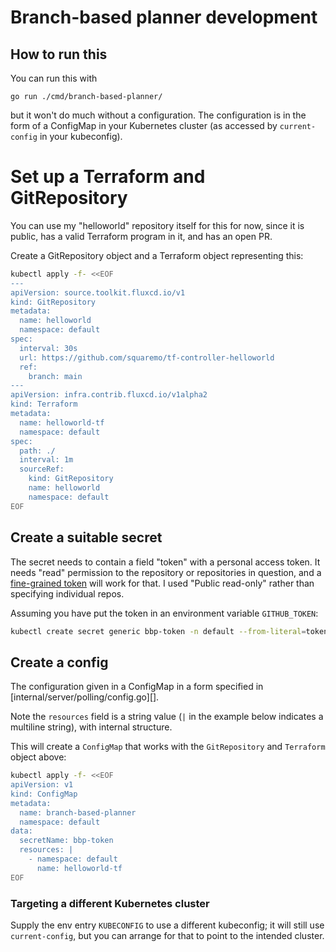 # Branch-based planner development

## How to run this

You can run this with

    go run ./cmd/branch-based-planner/

but it won't do much without a configuration. The configuration is in
the form of a ConfigMap in your Kubernetes cluster (as accessed by
`current-config` in your kubeconfig).

# Set up a Terraform and GitRepository

You can use my "helloworld" repository itself for this for now, since
it is public, has a valid Terraform program in it, and has an open PR.

Create a GitRepository object and a Terraform object representing this:

```bash
kubectl apply -f- <<EOF
---
apiVersion: source.toolkit.fluxcd.io/v1
kind: GitRepository
metadata:
  name: helloworld
  namespace: default
spec:
  interval: 30s
  url: https://github.com/squaremo/tf-controller-helloworld
  ref:
    branch: main
---
apiVersion: infra.contrib.fluxcd.io/v1alpha2
kind: Terraform
metadata:
  name: helloworld-tf
  namespace: default
spec:
  path: ./
  interval: 1m
  sourceRef:
    kind: GitRepository
    name: helloworld
    namespace: default
EOF
```

## Create a suitable secret

The secret needs to contain a field "token" with a personal access
token. It needs "read" permission to the repository or repositories in
question, and a [fine-grained
token](https://github.com/settings/tokens?type=beta) will work for
that. I used "Public read-only" rather than specifying individual
repos.

Assuming you have put the token in an environment variable `GITHUB_TOKEN`:

```bash
kubectl create secret generic bbp-token -n default --from-literal=token=$GITHUB_TOKEN
```

## Create a config

The configuration given in a ConfigMap in a form specified in
[internal/server/polling/config.go][].

Note the `resources` field is a string value (`|` in the example below
indicates a multiline string), with internal structure.

This will create a `ConfigMap` that works with the `GitRepository` and
`Terraform` object above:

```bash
kubectl apply -f- <<EOF
apiVersion: v1
kind: ConfigMap
metadata:
  name: branch-based-planner
  namespace: default
data:
  secretName: bbp-token
  resources: |
    - namespace: default
      name: helloworld-tf
EOF
```

### Targeting a different Kubernetes cluster

Supply the env entry `KUBECONFIG` to use a different kubeconfig; it
will still use `current-config`, but you can arrange for that to point
to the intended cluster.
